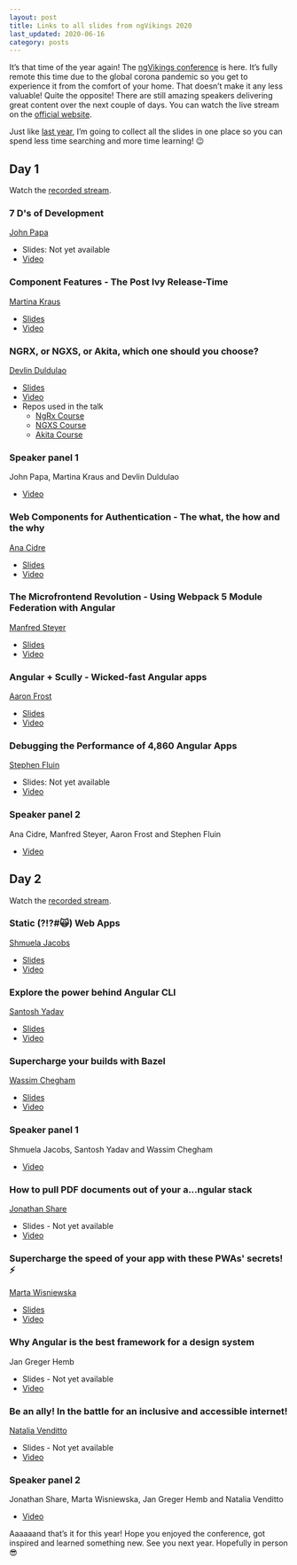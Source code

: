 ```yaml
---
layout: post
title: Links to all slides from ngVikings 2020
last_updated: 2020-06-16
category: posts
---
```


It’s that time of the year again! The [ngVikings conference](https://www.ngvikings.org/) is here. It’s fully remote this time due to the global corona pandemic so you get to experience it from the comfort of your home. That doesn’t make it any less valuable! Quite the opposite! There are still amazing speakers delivering great content over the next couple of days. You can watch the live stream on the [official website](https://www.ngvikings.org/).

Just like [last year](https://dzhavat.github.io/2019/05/27/links-to-all-slides-from-ngvikings.html), I’m going to collect all the slides in one place so you can spend less time searching and more time learning! 😉

## Day 1

Watch the [recorded stream](https://www.youtube.com/watch?v=VuHuqRJQzDc).

### 7 D's of Development

[John Papa](https://twitter.com/John_Papa)

* Slides: Not yet available
* [Video](https://www.youtube.com/watch?v=__TbR--u-u4)

### Component Features - The Post Ivy Release-Time

[Martina Kraus](https://twitter.com/MartinaKraus11)

* [Slides](https://slides.com/martinakraus/component-features#/)
* [Video](https://www.youtube.com/watch?v=WGnJlcJiYa0)

### NGRX, or NGXS, or Akita, which one should you choose?

[Devlin Duldulao](https://twitter.com/DevlinDuldulao)

* [Slides](https://slides.com/devlinduldulao/state-management-libs#/)
* [Video](https://www.youtube.com/watch?v=4OliKx8wxSI)
* Repos used in the talk
  * [NgRx Course](https://github.com/webmasterdevlin/ngrx-course)
  * [NGXS Course](https://github.com/webmasterdevlin/ngxs-course)
  * [Akita Course](https://github.com/webmasterdevlin/akita-course)

### Speaker panel 1

John Papa, Martina Kraus and Devlin Duldulao

* [Video](https://www.youtube.com/watch?v=IbuwXMlvzSQ)

### Web Components for Authentication - The what, the how and the why

[Ana Cidre](https://twitter.com/AnaCidre_)

* [Slides](https://docs.google.com/presentation/d/1LhFgdJpY5V-U4SARyEmAYqWu7Q8BjQP26m8K3j_0Uc8/edit#slide=id.g7000130fc1_0_0)
* [Video](https://www.youtube.com/watch?v=jMmVUtKBrXU)

### The Microfrontend Revolution - Using Webpack 5 Module Federation with Angular

[Manfred Steyer](https://twitter.com/ManfredSteyer)

* [Slides](https://www.angulararchitects.io/konferenzen/the-microfrontend-revolution-module-federation-with-angular-2/)
* [Video](https://www.youtube.com/watch?v=HDR9qEsLjtg)

### Angular + Scully - Wicked-fast Angular apps

[Aaron Frost](https://twitter.com/aaronfrost)

* [Slides](https://docs.google.com/presentation/d/19_2-aHQ6kpeY2rj1rEAqu12lZVaT1S90EaiYwMF8v2Q/edit#slide=id.p)
* [Video](https://www.youtube.com/watch?v=AWJoPble388)

### Debugging the Performance of 4,860 Angular Apps

[Stephen Fluin](https://twitter.com/stephenfluin)

* Slides: Not yet available
* [Video](https://www.youtube.com/watch?v=xT6vKn7ePhc)

### Speaker panel 2

Ana Cidre, Manfred Steyer, Aaron Frost and Stephen Fluin

* [Video](https://www.youtube.com/watch?v=C_reZh53eTs)

## Day 2

Watch the [recorded stream](https://www.youtube.com/watch?v=B4mqeXbNGkY).

### Static (?!?#🙀) Web Apps

[Shmuela Jacobs](https://twitter.com/ShmuelaJ)

* [Slides](https://speakerdeck.com/shmool/static-number-web-apps)
* [Video](https://www.youtube.com/watch?v=51mg4q83CCo)

### Explore the power behind Angular CLI

[Santosh Yadav](https://twitter.com/SantoshYadavDev)

* [Slides](https://slides.com/santoshyadav/angular-builders-21d546#/)
* [Video](https://www.youtube.com/watch?v=1iEFddnUfXk)

### Supercharge your builds with Bazel

[Wassim Chegham](https://twitter.com/manekinekko)

* [Slides](https://slides.com/wassimchegham/super-charge-your-builds-with-bazel-ngvikings-2020#/)
* [Video](https://www.youtube.com/watch?v=iD2OdL3HKkE)

### Speaker panel 1

Shmuela Jacobs, Santosh Yadav and Wassim Chegham

* [Video](https://www.youtube.com/watch?v=Qzd_Q15FvDQ)

### How to pull PDF documents out of your a...ngular stack

[Jonathan Share](https://twitter.com/jonnyshare)

* Slides - Not yet available
* [Video](https://www.youtube.com/watch?v=G-aLrU44XxM)

### Supercharge the speed of your app with these PWAs' secrets! ⚡

[Marta Wisniewska](https://twitter.com/MartaW_PL)

* [Slides](https://docs.google.com/presentation/d/1qqtfov6YNBgHH0JVi2GupbMnkQKVOoC73zkKzpn3YL0/edit)
* [Video](https://www.youtube.com/watch?v=qo9XW-2LkLk)

### Why Angular is the best framework for a design system

Jan Greger Hemb

* Slides - Not yet available
* [Video](https://www.youtube.com/watch?v=yERBKsNVE60)

### Be an ally! In the battle for an inclusive and accessible internet!

[Natalia Venditto](https://twitter.com/AnfibiaCreativa)

* Slides - Not yet available
* [Video](https://www.youtube.com/watch?v=1FlxGq5gNAc)

### Speaker panel 2

Jonathan Share, Marta Wisniewska, Jan Greger Hemb and Natalia Venditto

* [Video](https://www.youtube.com/watch?v=rPZB8tl2kRE)

Aaaaaand that’s it for this year! Hope you enjoyed the conference, got inspired and learned something new. See you next year. Hopefully in person 😎